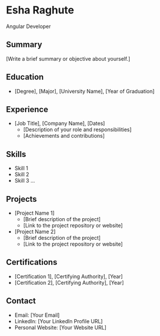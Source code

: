 # Esha Raghute
Angular Developer

## Summary

[Write a brief summary or objective about yourself.]

## Education

- [Degree], [Major], [University Name], [Year of Graduation]

## Experience

- [Job Title], [Company Name], [Dates]
  - [Description of your role and responsibilities]
  - [Achievements and contributions]

## Skills

- Skill 1
- Skill 2
- Skill 3
  ...

## Projects

- [Project Name 1]
  - [Brief description of the project]
  - [Link to the project repository or website]
- [Project Name 2]
  - [Brief description of the project]
  - [Link to the project repository or website]

## Certifications

- [Certification 1], [Certifying Authority], [Year]
- [Certification 2], [Certifying Authority], [Year]

## Contact

- Email: [Your Email]
- LinkedIn: [Your LinkedIn Profile URL]
- Personal Website: [Your Website URL]

